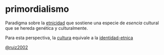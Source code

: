 # primordialismo

Paradigma sobre la [etnicidad](etnicidad.md) que sostiene una especie de *esencia* cultural que se hereda genética y culturalmente.

Para esta perspectiva, la [cultura](cultura.md) equivale a la [identidad-etnica](identidad-etnica.md)

[@ruiz2002](@ruiz2002.md)
